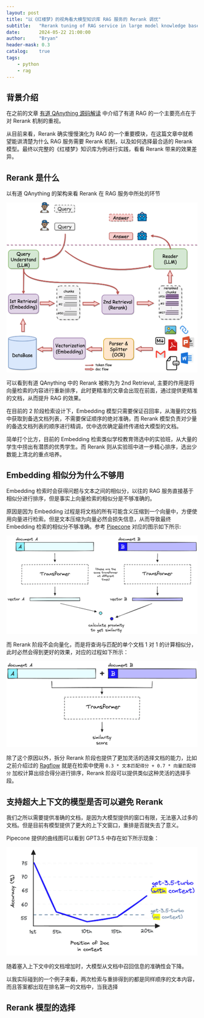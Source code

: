 ```yaml
---
layout: post
title: "以《红楼梦》的视角看大模型知识库 RAG 服务的 Rerank 调优"
subtitle:   "Rerank tuning of RAG service in large model knowledge base from the perspective of "Dream of Red Mansions""
date:       2024-05-22 21:00:00
author:     "Bryan"
header-mask: 0.3
catalog:    true
tags:
    - python
    - rag
---
```


## 背景介绍
在之前的文章 [有道 QAnything 源码解读](https://zhuanlan.zhihu.com/p/697031773) 中介绍了有道 RAG 的一个主要亮点在于对 Rerank 机制的重视。

从目前来看，Rerank 确实慢慢演化为 RAG 的一个重要模块，在这篇文章中就希望能讲清楚为什么 RAG 服务需要 Rerank 机制，以及如何选择最合适的 Rerank 模型。最终以完整的《红楼梦》知识库为例进行实践，看看 Rerank 带来的效果差异。

## Rerank 是什么
以有道 QAnything 的架构来看 Rerank 在 RAG 服务中所处的环节

![qanything_arch](/img/in-post/rerank/qanything_arch.png)

可以看到有道 QAnything 中的 Rerank 被称为为 2nd Retrieval, 主要的作用是将向量检索的内容进行重新排序，此时更精准的文章会出现在前面，通过提供更精准的文档，从而提升 RAG 的效果。

在目前的 2 阶段检索设计下，Embedding 模型只需要保证召回率，从海量的文档中获取到备选文档列表，不需要保证顺序的绝对准确，而 Rerank 模型负责对少量的备选文档列表的顺序进行精调，优中选优确定最终传递给大模型的文档。

简单打个比方，目前的 Embedding 检索类似学校教育筛选中的实验班，从大量的学生中捞出有潜质的优秀学生。而 Rerank 则从实验班中进一步精心排序，选出少数能上清北的重点培养。

## Embedding 相似分为什么不够用

Embedding 检索时会获得问题与文本之间的相似分，以往的 RAG 服务直接基于相似分进行排序，但是事实上向量检索的相似分是不够准确的。

原因是因为 Embedding 过程是将文档的所有可能含义压缩到一个向量中，方便使用向量进行检索。但是文本压缩为向量必然会损失信息，从而导致最终 Embedding 检索的相似分不够准确。参考 [Pipecone](https://www.pinecone.io/learn/series/rag/rerankers/) 对应的图示如下所示:

![embedding](/img/in-post/rerank/embedding.webp)

而 Rerank 阶段不会向量化，而是将查询与匹配的单个文档 1 对 1 的计算相似分，此时必然会得到更好的效果，对应的过程如下所示：

![rerank_diff](/img/in-post/rerank/rerank_diff.webp)

除了这个原因以外，拆分 Rerank 阶段也提供了更加灵活的选择文档的能力，比如之前介绍过的 [Ragflow](https://zhuanlan.zhihu.com/p/697902937) 就是在检索中使用 `0.3 * 文本匹配得分 + 0.7 * 向量匹配得分` 加权计算出综合得分进行排序，Rerank 阶段可以提供类似这种灵活的选择手段。

## 支持超大上下文的模型是否可以避免 Rerank
我们之所以需要提供准确的文档，是因为大模型提供的窗口有限，无法塞入过多的文档。但是目前有模型提供了更大的上下文窗口，重排是否就失去了意义。

Pipecone 提供的曲线图可以看到 GPT3.5 中存在如下所示现象：

![more_issue](/img/in-post/rerank/more_issue.webp)

随着塞入上下文中的文档增加时，大模型从文档中召回信息的准确性会下降。

以我实际碰到的一个例子来看，两次检索与重排得到的都是同样顺序的文本内容，而且答案都出现在排名第一的文档中，当我选择


## Rerank 模型的选择

